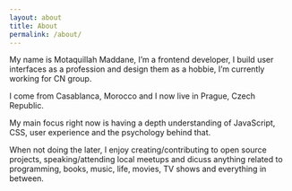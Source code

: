 ```yaml
---
layout: about
title: About
permalink: /about/
---
```


My name is Motaquillah Maddane, I’m a frontend developer, I build user interfaces as a profession and design them as a hobbie, I’m currently working for CN group.

I come from Casablanca, Morocco and I now live in Prague, Czech Republic.

My main focus right now is having a depth understanding of JavaScript, CSS, user experience and the psychology behind that.

When not doing the later, I enjoy creating/contributing to open source projects, speaking/attending local meetups and dicuss anything related to programming, books, music, life, movies, TV shows and everything in between.

